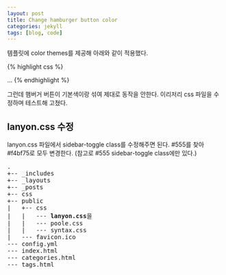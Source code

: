 ```yaml
---
layout: post
title: Change hamburger button color
categories: jekyll
tags: [blog, code]
---
```


템플릿에 color themes를 제공해 아래와 같이 적용했다.

{% highlight css %}
<!-- default.html -->
<body class="theme-base-0a">
	...
</body>
{% endhighlight %}

그런데 햄버거 버튼이 기본색이랑 섞여 제대로 동작을 안한다. 이리저리 css 파일을 수정하며 테스트해 고쳤다. 

## lanyon.css 수정
lanyon.css 파일에서 sidebar-toggle class를 수정해주면 된다. #555를 찾아 #f4bf75로 모두 변경한다. (참고로 #555 sidebar-toggle class에만 있다.)
<pre>
.
+-- _includes
+-- _layouts
+-- _posts
+-- css
+-- public
|	+-- css
|	|	--- <span style="font-weight: bold;">lanyon.css</span>을
|	|	--- poole.css
|	|	--- syntax.css
|	--- favicon.ico
--- config.yml
--- index.html
--- categories.html
--- tags.html
</pre>


